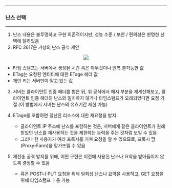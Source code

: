 -----
### 난스 선택
-----
1. 난스 내용은 불투명하고 구현 의존적이지만, 성능 수준 / 보안 / 편의성은 현명한 선택에 달려있음
2. RFC 2617은 가상의 난스 공식 제안
<div align="center">
<img src="https://github.com/user-attachments/assets/07f0b8a7-0d86-46be-b5b7-8c34af862f16">
</div>

   - 타임 스탬프는 서버에서 생성된 시간 혹은 아무것이나 반복 불가능한 값
   - ETag는 요청된 엔티티에 대한 ETage 헤더 값
   - 개인 키는 서버만이 알고 있는 값

3. 서버는 클라이언트 인증 헤더를 받은 뒤, 위 공식에서 해시 부분을 재계산해보고, 클라이언트 인증 헤더의 난스와 일치하지 않거나 타임스탬프가 오래되었다면 요청 거절 (이 방법에서 서버는 난스의 유효기간 제한 가능)
4. ETage를 포함하면 갱신된 리소스에 대한 재요청을 방지
   - 클라이언트 IP 주소에 난스를 포함하는 것은, 서버에게 같은 클라이언트가 원래 받았던 난스를 재사용하는 것을 제한하는 능력을 주는 것처럼 보일 수 있음
   - 그러나 한 사용자가 여러 프록시를 거쳐 요청을 할 수 있으므로, 프록시 팜(Proxy-Farm)을 망가뜨릴 수 있음

5. 재전송 공격 방지를 위해, 어떤 구현은 이전에 사용된 난스나 요약을 받아들이지 않도록 결정할 수 있음
   - 혹은 POST나 PUT 요청을 위해 일회성 난스나 요약을 사용하고, GET 요청을 위해 타임스탬프 ㅏ용 가능
   
